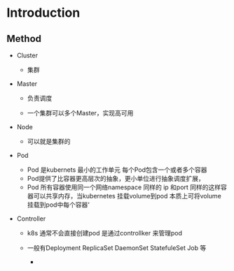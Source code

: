 # Introduction

## Method

- Cluster 
  
  - 集群

- Master
  
  - 负责调度
  
  - 一个集群可以多个Master，实现高可用

- Node
  
  - 可以就是集群的

- Pod
  
  - Pod 是kubernets 最小的工作单元  每个Pod包含一个或者多个容器
  - Pod提供了比容器更高层次的抽象，更小单位进行抽象调度扩展，
  - Pod 所有容器使用同一个网络namespace 同样的 ip 和port  同样的这样容器可以共享内存，当kubernetes 挂载volume到pod 本质上可将volume 挂载到pod中每个容器‘

- Controller 
  
  - k8s 通常不会直接创建pod 是通过controllker 来管理pod
  
  - 一般有Deployment ReplicaSet DaemonSet StatefuleSet Job 等
    
    -    
